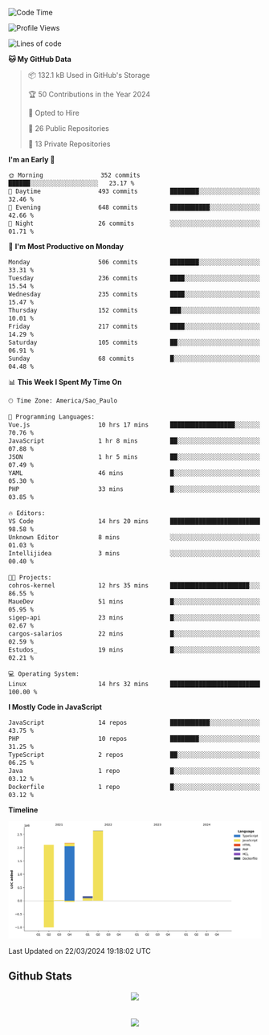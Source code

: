 
<!--START_SECTION:waka-->
![Code Time](http://img.shields.io/badge/Code%20Time-1%2C635%20hrs%203%20mins-blue)

![Profile Views](http://img.shields.io/badge/Profile%20Views-136-blue)

![Lines of code](https://img.shields.io/badge/From%20Hello%20World%20I%27ve%20Written-7.1%20million%20lines%20of%20code-blue)

**🐱 My GitHub Data** 

> 📦 132.1 kB Used in GitHub's Storage 
 > 
> 🏆 50 Contributions in the Year 2024
 > 
> 💼 Opted to Hire
 > 
> 📜 26 Public Repositories 
 > 
> 🔑 13 Private Repositories 
 > 
**I'm an Early 🐤** 

```text
🌞 Morning                352 commits         ██████░░░░░░░░░░░░░░░░░░░   23.17 % 
🌆 Daytime                493 commits         ████████░░░░░░░░░░░░░░░░░   32.46 % 
🌃 Evening                648 commits         ███████████░░░░░░░░░░░░░░   42.66 % 
🌙 Night                  26 commits          ░░░░░░░░░░░░░░░░░░░░░░░░░   01.71 % 
```
📅 **I'm Most Productive on Monday** 

```text
Monday                   506 commits         ████████░░░░░░░░░░░░░░░░░   33.31 % 
Tuesday                  236 commits         ████░░░░░░░░░░░░░░░░░░░░░   15.54 % 
Wednesday                235 commits         ████░░░░░░░░░░░░░░░░░░░░░   15.47 % 
Thursday                 152 commits         ███░░░░░░░░░░░░░░░░░░░░░░   10.01 % 
Friday                   217 commits         ████░░░░░░░░░░░░░░░░░░░░░   14.29 % 
Saturday                 105 commits         ██░░░░░░░░░░░░░░░░░░░░░░░   06.91 % 
Sunday                   68 commits          █░░░░░░░░░░░░░░░░░░░░░░░░   04.48 % 
```


📊 **This Week I Spent My Time On** 

```text
🕑︎ Time Zone: America/Sao_Paulo

💬 Programming Languages: 
Vue.js                   10 hrs 17 mins      ██████████████████░░░░░░░   70.76 % 
JavaScript               1 hr 8 mins         ██░░░░░░░░░░░░░░░░░░░░░░░   07.88 % 
JSON                     1 hr 5 mins         ██░░░░░░░░░░░░░░░░░░░░░░░   07.49 % 
YAML                     46 mins             █░░░░░░░░░░░░░░░░░░░░░░░░   05.30 % 
PHP                      33 mins             █░░░░░░░░░░░░░░░░░░░░░░░░   03.85 % 

🔥 Editors: 
VS Code                  14 hrs 20 mins      █████████████████████████   98.58 % 
Unknown Editor           8 mins              ░░░░░░░░░░░░░░░░░░░░░░░░░   01.03 % 
Intellijidea             3 mins              ░░░░░░░░░░░░░░░░░░░░░░░░░   00.40 % 

🐱‍💻 Projects: 
cohros-kernel            12 hrs 35 mins      ██████████████████████░░░   86.55 % 
MaueDev                  51 mins             █░░░░░░░░░░░░░░░░░░░░░░░░   05.95 % 
sigep-api                23 mins             █░░░░░░░░░░░░░░░░░░░░░░░░   02.67 % 
cargos-salarios          22 mins             █░░░░░░░░░░░░░░░░░░░░░░░░   02.59 % 
Estudos_                 19 mins             █░░░░░░░░░░░░░░░░░░░░░░░░   02.21 % 

💻 Operating System: 
Linux                    14 hrs 32 mins      █████████████████████████   100.00 % 
```

**I Mostly Code in JavaScript** 

```text
JavaScript               14 repos            ███████████░░░░░░░░░░░░░░   43.75 % 
PHP                      10 repos            ████████░░░░░░░░░░░░░░░░░   31.25 % 
TypeScript               2 repos             ██░░░░░░░░░░░░░░░░░░░░░░░   06.25 % 
Java                     1 repo              █░░░░░░░░░░░░░░░░░░░░░░░░   03.12 % 
Dockerfile               1 repo              █░░░░░░░░░░░░░░░░░░░░░░░░   03.12 % 
```



**Timeline**

![Lines of Code chart](https://raw.githubusercontent.com/MaueDev/MaueDev/main/assets/bar_graph.png)


 Last Updated on 22/03/2024 19:18:02 UTC
<!--END_SECTION:waka-->

## Github Stats  
<div align="center"><img src="https://github-readme-stats.vercel.app/api/top-langs/?username=MaueDev&hide_border=true&layout=compact" align="center" /></div>  

<br/>  

<br/>  

<div align="center">
<img src="https://komarev.com/ghpvc/?username=MaueDev&&style=flat-square" align="center" />
</div>  
  
